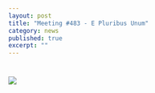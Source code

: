 ```yaml
---
layout: post
title: "Meeting #483 - E Pluribus Unum"
category: news
published: true
excerpt: ""
---
```


# 
<img src="/assets/images/meeting#483 poster.png">
